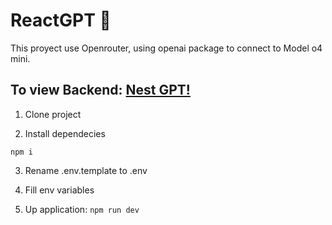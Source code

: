 # ReactGPT 🦨

This proyect use Openrouter, using openai package to connect to Model o4 mini.

## To view Backend: [Nest GPT!](https://github.com/Attonitus/nest-gpt)

1. Clone project

2. Install dependecies

```
npm i
```

3. Rename .env.template to .env

4. Fill env variables

5. Up application: `npm run dev`
